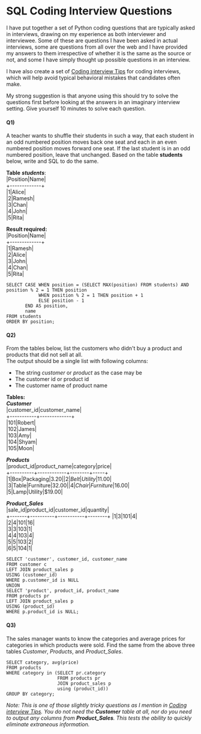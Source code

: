 # SQL Coding Interview Questions

I have put together a set of Python coding questions that are typically asked in interviews, drawing on my experience as both interviewer and interviewee. Some of these are questions I have been asked in actual interviews, some are questions from all over the web and I have provided my answers to them irrespective of whether it is the same as the source or not, and some I have simply thought up possible questions in an interview.

I have also create a set of [Coding interview Tips](https://github.com/arindamsinha12/interview_questions/blob/main/coding_interview_tips.md) for coding interviews, which will help avoid typical behavioral mistakes that candidates often make.

My strong suggestion is that anyone using this should try to solve the questions first before looking at the answers in an imaginary interview setting. Give yourself 10 minutes to solve each question.

#### Q1)

A teacher wants to shuffle their students in such a way, that each student in an odd numbered position moves back one seat and each in an even numbered position moves forward one seat. If the last student is in an odd numbered position, leave that unchanged. Based on the table **students** below, write and SQL to do the same.

**Table** ***students***:  
|Position|Name|  
+-------------+  
|1|Alice|  
|2|Ramesh|  
|3|Chan|  
|4|John|  
|5|Rita|  

**Result required:**  
|Position|Name|  
+-------------+  
|1|Ramesh|  
|2|Alice|  
|3|John|  
|4|Chan|  
|5|Rita|  

```
SELECT CASE WHEN position = (SELECT MAX(position) FROM students) AND position % 2 = 1 THEN position
            WHEN position % 2 = 1 THEN position + 1
            ELSE position - 1
       END AS position,
       name
FROM students
ORDER BY position;
```

#### Q2)

From the tables below, list the customers who didn't buy a product and products that did not sell at all.  
The output should be a single list with following columns:  
- The string *customer* or *product* as the case may be  
- The customer id or product id  
- The customer name of product name

**Tables:**  
***Customer***  
|customer_id|customer_name|  
+-----------+-------------+  
|101|Robert|  
|102|James|  
|103|Amy|  
|104|Shyam|  
|105|Moon|

***Products***  
|product_id|product_name|category|price|  
+----------+------------+--------+-----+  
|1|Box|Packaging|$3.20|  
|2|Belt|Utility|$11.00|  
|3|Table|Furniture|$32.00|  
|4|Chair|Furniture|$16.00|  
|5|Lamp|Utility|$19.00|

***Product_Sales***  
|sale_id|product_id|customer_id|quantity|  
+-------+----------+-----------+--------+
|1|3|101|4|  
|2|4|101|16|  
|3|3|103|1|  
|4|4|103|4|  
|5|5|103|2|  
|6|5|104|1|

```
SELECT 'customer', customer_id, customer_name
FROM customer c
LEFT JOIN product_sales p
USING (customer_id)
WHERE p.customer_id is NULL
UNION
SELECT 'product', product_id, product_name
FROM products pr
LEFT JOIN product_sales p
USING (product_id)
WHERE p.product_id is NULL;
```

#### Q3)

The sales manager wants to know the categories and average prices for categories in which products were sold. Find the same from the above three tables *Customer*, *Products*, and *Product_Sales*.

```
SELECT category, avg(price)
FROM products
WHERE category in (SELECT pr.category
                   FROM products pr
                   JOIN product_sales p
                   using (product_id))
GROUP BY category;
```

*Note: This is one of those slightly tricky questions as I mention in [Coding interview Tips](https://github.com/arindamsinha12/interview_questions/blob/main/coding_interview_tips.md). You do not need the ***Customer*** table at all, nor do you need to output any columns from ***Product_Sales***. This tests the ability to quickly eliminate extraneous information.*
